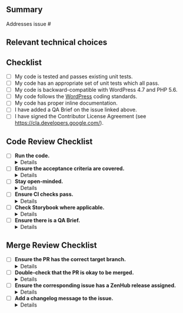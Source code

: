 ## Summary

<!-- Please reference the issue this PR addresses. -->
Addresses issue #

## Relevant technical choices

<!-- Please describe your changes. -->

## Checklist

- [ ] My code is tested and passes existing unit tests.
- [ ] My code has an appropriate set of unit tests which all pass.
- [ ] My code is backward-compatible with WordPress 4.7 and PHP 5.6.
- [ ] My code follows the [WordPress](https://make.wordpress.org/core/handbook/best-practices/coding-standards/) coding standards.
- [ ] My code has proper inline documentation.
- [ ] I have added a QA Brief on the issue linked above.
- [ ] I have signed the Contributor License Agreement (see <https://cla.developers.google.com/>).

## Code Review Checklist

- [ ] **Run the code.** 
  <details><em>Do not just look at the code (the “minimum” code review), but also briefly test it in your development environment, especially if the pull request touches production code. This should explicitly not be QA, but a basic “sanity check” that the PR is not significantly off or even broken.</em></details>
- [ ] **Ensure the acceptance criteria are covered.**
  <details><em>Sometimes, even when a PR works as expected, the implementation may have missed a point from the acceptance criteria. You can sometimes cross-compare and spot that even from looking at the code, but at least when running it. Per the above, you don’t need to 100% verify that the implementation works correctly in the plugin, especially if it requires some special setup - but you at least need to verify that every point in the acceptance criteria is at least somewhat “covered” by the implementation.</em></details>
- [ ] **Stay open-minded.**
  <details><em>The implementation brief is highly important and should typically be followed, but sometimes it can happen that only in the code review an approach shows to be not as efficient as originally envisioned in the implementation brief. Basically, while the acceptance criteria are requirements, the implementation brief is more of a proposal (a proposal that’s already been reviewed and approved though!) on how to meet these requirements. So feel free to make suggestions that diverge from the IB if the current approach has problems. Be reasonable with it though - if it’s a tiny thing where you think another method name is better, that’s probably not worth diverging from the IB for.</em></details>
- [ ] **Ensure CI checks pass.**
  <details><em>If PHPUnit or Jest tests fail, that is usually a sign that the PR requires something to be fixed. Visual regression and e2e tests can be unstable, so if those fail, it’s worth rerunning them. If they keep failing with the same error, it’s likely the problem is caused by the PR, so it needs to be addressed.</em></details>
- [ ] **Check Storybook where applicable.**
  <details><em>If the PR encompasses JS logic or UI changes for which there’s a Storybook story (at least the case for any widgets and module setup flows), open the respective stories to give a high-level check they still look right and, at a minimum, are not broken with a JS error. Again, as mentioned above this should explicitly not be QA, but a basic “sanity check”.</em></details>
- [ ] **Ensure there is a QA Brief.**
  <details><em>As mentioned above, it is the responsibility of the PR author to also add a QA Brief to the issue. Before approving the PR, check that the author has kept in mind to add it to the respective issue. Also give it a high-level review whether it satisfies the acceptance criteria and is understandable.</em></details>

## Merge Review Checklist

- [ ] **Ensure the PR has the correct target branch.**
  <details><em>If a PR fixes something in the upcoming release which has already been branched off into the “main” branch, the PR also must be based on and target that branch. Otherwise, “develop” is correct, but this needs to be paid special attention to once the upcoming release has been branched off - it can be especially relevant for follow-up PRs to other PRs for the same issue.</em></details>
- [ ] **Double-check that the PR is okay to be merged.**
  <details><em>This is rarely relevant, but sometimes the PR description or issue has some special requirement where it requires some final sign-off before merge, e.g. if it depends on an external change to be made first. But more usually, this is important to consider while in that short time period where we are close to branching off the upcoming release into “main” but it has not been done yet: Every Monday of the second week of the sprint, we define which issues should land in the upcoming release and which should not. Shortly after (sometimes up to 1 day later though), the upcoming release is branched off into “main”. In that brief period in between, special caution is advised.</em></details>
- [ ] **Ensure the corresponding issue has a ZenHub release assigned.**
  <details><em>No pull request should ever be merged without its corresponding issue having a ZenHub release. If you are merging a PR, add the upcoming release to its issue. The one exception is the case when you merge a PR into the “develop” branch after the upcoming release has already been branched off into the “main” branch - in that case the PR will only go out in the following release, so in that case you need to add that release to the issue instead of the upcoming one.</em></details>
- [ ] **Add a changelog message to the issue.**
  <details><em>By the time a PR gets merged, the issue must have a changelog message, and it is the responsibility of the merge reviewer to add it, unless it was already added before. If an issue is irrelevant for end users (often applies e.g. to infrastructure changes), use “N/A”.</em></details>